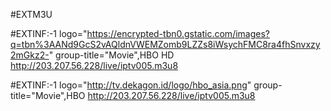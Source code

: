 #EXTM3U

#EXTINF:-1 logo="https://encrypted-tbn0.gstatic.com/images?q=tbn%3AANd9GcS2vAQldnVWEMZomb9LZZs8iWsychFMC8ra4fhSnvxzy2mGkz2-" group-title="Movie",HBO HD
http://203.207.56.228/live/iptv005.m3u8

#EXTINF:-1 logo="http://tv.dekagon.id/logo/hbo_asia.png" group-title="Movie",HBO
http://203.207.56.228/live/iptv005.m3u8